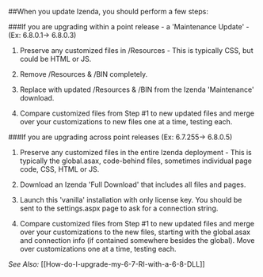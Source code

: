 ##When you update Izenda, you should perform a few steps:

###If you are upgrading within a point release - a 'Maintenance Update' - (Ex: 6.8.0.1-> 6.8.0.3)

1) Preserve any customized files in /Resources - This is typically CSS, but could be HTML or JS.

2) Remove /Resources & /BIN completely.

3) Replace with updated /Resources & /BIN from the Izenda 'Maintenance' download.

4) Compare customized files from Step #1 to new updated files and merge over your customizations to new files one at a time, testing each.


###If you are upgrading across point releases (Ex: 6.7.255-> 6.8.0.5)

1) Preserve any customized files in the entire Izenda deployment - This is typically the global.asax, code-behind files, sometimes individual page code, CSS, HTML or JS.

2) Download an Izenda 'Full Download' that includes all files and pages.

3) Launch this 'vanilla' installation with only license key. You should be sent to the settings.aspx page to ask for a connection string.

4) Compare customized files from Step #1 to new updated files and merge over your customizations to the new files, starting with the global.asax and connection info (if contained somewhere besides the global). Move over customizations one at a time, testing each.

_See Also:_
[[How-do-I-upgrade-my-6-7-RI-with-a-6-8-DLL]]

